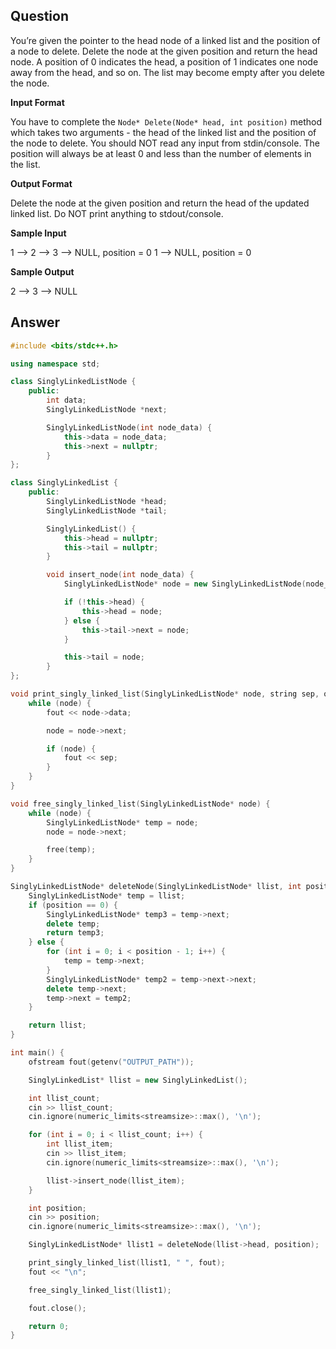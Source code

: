 ## Question

You’re given the pointer to the head node of a linked list and the position of a node to delete. Delete the node at the given position and return the head node. A position of 0 indicates the head, a position of 1 indicates one node away from the head, and so on. The list may become empty after you delete the node.

**Input Format**

You have to complete the `Node* Delete(Node* head, int position)` method which takes two arguments - the head of the linked list and the position of the node to delete. You should NOT read any input from stdin/console. The position will always be at least 0 and less than the number of elements in the list.

**Output Format**

Delete the node at the given position and return the head of the updated linked list. Do NOT print anything to stdout/console.

**Sample Input**

1 --> 2 --> 3 --> NULL, position = 0
1 --> NULL, position = 0

**Sample Output**

2 --> 3 --> NULL

## Answer

```cpp
#include <bits/stdc++.h>

using namespace std;

class SinglyLinkedListNode {
    public:
        int data;
        SinglyLinkedListNode *next;

        SinglyLinkedListNode(int node_data) {
            this->data = node_data;
            this->next = nullptr;
        }
};

class SinglyLinkedList {
    public:
        SinglyLinkedListNode *head;
        SinglyLinkedListNode *tail;

        SinglyLinkedList() {
            this->head = nullptr;
            this->tail = nullptr;
        }

        void insert_node(int node_data) {
            SinglyLinkedListNode* node = new SinglyLinkedListNode(node_data);

            if (!this->head) {
                this->head = node;
            } else {
                this->tail->next = node;
            }

            this->tail = node;
        }
};

void print_singly_linked_list(SinglyLinkedListNode* node, string sep, ofstream& fout) {
    while (node) {
        fout << node->data;

        node = node->next;

        if (node) {
            fout << sep;
        }
    }
}

void free_singly_linked_list(SinglyLinkedListNode* node) {
    while (node) {
        SinglyLinkedListNode* temp = node;
        node = node->next;

        free(temp);
    }
}

SinglyLinkedListNode* deleteNode(SinglyLinkedListNode* llist, int position) {
    SinglyLinkedListNode* temp = llist;
    if (position == 0) {
        SinglyLinkedListNode* temp3 = temp->next;
        delete temp;
        return temp3;
    } else {
        for (int i = 0; i < position - 1; i++) {
            temp = temp->next;
        }
        SinglyLinkedListNode* temp2 = temp->next->next;
        delete temp->next;
        temp->next = temp2;
    }

    return llist;
}

int main() {
    ofstream fout(getenv("OUTPUT_PATH"));

    SinglyLinkedList* llist = new SinglyLinkedList();

    int llist_count;
    cin >> llist_count;
    cin.ignore(numeric_limits<streamsize>::max(), '\n');

    for (int i = 0; i < llist_count; i++) {
        int llist_item;
        cin >> llist_item;
        cin.ignore(numeric_limits<streamsize>::max(), '\n');

        llist->insert_node(llist_item);
    }

    int position;
    cin >> position;
    cin.ignore(numeric_limits<streamsize>::max(), '\n');

    SinglyLinkedListNode* llist1 = deleteNode(llist->head, position);

    print_singly_linked_list(llist1, " ", fout);
    fout << "\n";

    free_singly_linked_list(llist1);

    fout.close();

    return 0;
}
```
